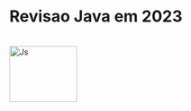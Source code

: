 # Revisao Java em 2023

<div style="display: inline_block"><br>
  <img align="center" alt="Js" height="100" width="120" src="https://logospng.org/download/java/logo-java-512.png">
  </div>

